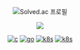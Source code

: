 <p align="center">
  <img src="http://mazassumnida.wtf/api/mini/generate_badge?boj=ejay" alt="Solved.ac 프로필" 
    data-canonical-src="http://mazassumnida.wtf/api/mini/generate_badge?boj=ejay" style="max-width: 100%;">   
</p>
<p align="center">
  <a href="https://spotify-github-profile.kittinanx.com/api/view.svg?uid=31n3jdywjpepjskybrasbzqr5zw4&redirect=true">
    <img src="https://spotify-github-profile.kittinanx.com/api/view.svg?uid=31n3jdywjpepjskybrasbzqr5zw4&cover_image=true&theme=natemoo-re&show_offline=false&background_color=121212&interchange=true&bar_color=53b14f&bar_color_cover=true">
  </a>
</p>
<p align="center">
  <a href='https://github.com/phytoncideman' target="_blank"><img alt='c' src='https://img.shields.io/badge/C/C++-00599C?style=flat&logo=cplusplus&logoColor=ffffff&labelColor=000000&color=000000'/></a>
  <a href='https://github.com/phytoncideman' target="_blank"><img alt='go' src='https://img.shields.io/badge/Go-100000?style=flat&logo=go&logoColor=ffffff&labelColor=000000&color=000000'/></a>
<!--   <a href='https://github.com/phytoncideman' target="_blank"><img alt='typescript' src='https://img.shields.io/badge/Typescript-100000?style=flat&logo=typescript&logoColor=ffffff&labelColor=000000&color=000000'/></a> -->
  <a href='https://github.com/cppreme' target="_blank"><img alt='k8s' src='https://img.shields.io/badge/Linux-100000.svg?style=flat&logo=linux&logoColor=ffffff&labelColor=000000&color=000000'/></a>
  <a href='https://github.com/cppreme' target="_blank"><img alt='k8s' src='https://img.shields.io/badge/Kubernetes-100000.svg?style=flat&logo=kubernetes&logoColor=ffffff&labelColor=000000&color=000000'/></a>
  
<!--   <a href='https://github.com/phytoncideman' target="_blank"><img alt='python' src='https://img.shields.io/badge/Go-100000?style=flat&logo=go&logoColor=000000&labelColor=ffffff&color=ffffff'/></a> -->
<!--   <a href='https://github.com/cppreme' target="_blank"><img alt='ubuntu' src='https://img.shields.io/badge/Ubuntu-100000?style=flat&logo=ubuntu&logoColor=000000&labelColor=ffffff&color=ffffff'/></a> -->
<!--   <a href='https://github.com/cppreme' target="_blank"><img alt='java' src='https://github.com/user-attachments/assets/f2c401c4-1f7b-4100-8592-62cfcef6e78c'></a> -->
<!--   <a href='https://github.com/cppreme' target="_blank"><img alt='kotlin' src='https://img.shields.io/badge/Kotlin-100000?style=flat&logo=kotlin&logoColor=C711E1&labelColor=181818&color=181818'/></a> -->
<!--   <a href='https://github.com/cppreme' target="_blank"><img alt='springboot' src='https://img.shields.io/badge/Spring_Boot-100000?style=flat&logo=springboot&logoColor=6DB33F&labelColor=181818&color=181818'/></a> -->
</p>
